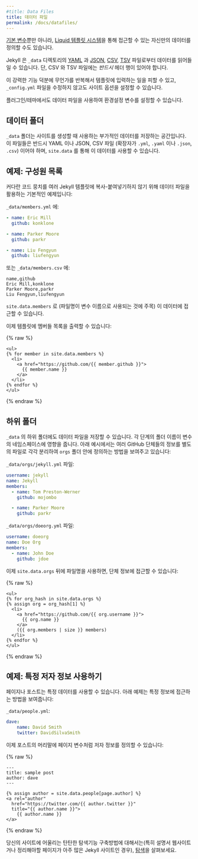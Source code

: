 ```yaml
---
#title: Data Files
title: 데이터 파일
permalink: /docs/datafiles/
---
```


<!--
In addition to the [built-in variables](../variables/) available from Jekyll,
you can specify your own custom data that can be accessed via the [Liquid
templating system](https://github.com/Shopify/liquid/wiki/Liquid-for-Designers).
-->
[기본 변수](../variables/)뿐만 아니라, [Liquid 템플릿
시스템](https://github.com/Shopify/liquid/wiki/Liquid-for-Designers)을 통해
접근할 수 있는 자신만의 데이터를 정의할 수도 있습니다.

<!--
Jekyll supports loading data from [YAML](http://yaml.org/), [JSON](http://www.json.org/), [CSV](https://en.wikipedia.org/wiki/Comma-separated_values), and [TSV](https://en.wikipedia.org/wiki/Tab-separated_values) files located in the `_data` directory.
Note that CSV and TSV files *must* contain a header row.
-->
Jekyll 은 `_data` 디렉토리의 [YAML](http://yaml.org/) 과 [JSON](http://www.json.org/), [CSV](https://en.wikipedia.org/wiki/Comma-separated_values), [TSV](https://en.wikipedia.org/wiki/Tab-separated_values) 파일로부터 데이터를 읽어들일 수 있습니다.
단, CSV 와 TSV 파일에는 *반드시* 헤더 행이 있어야 합니다.

<!--
This powerful feature allows you to avoid repetition in your templates and to
set site specific options without changing `_config.yml`.
-->
이 강력한 기능 덕분에 무언가를 반복해서 템플릿에 입력하는 일을 피할 수 있고,
`_config.yml` 파일을 수정하지 않고도 사이트 옵션을 설정할 수 있습니다.

<!--
Plugins/themes can also leverage Data Files to set configuration variables.
-->
플러그인/테마에서도 데이터 파일을 사용하여 환경설정 변수를 설정할 수 있습니다.

<!--
## The Data Folder
-->
## 데이터 폴더

<!--
The `_data` folder is where you can store additional data for Jekyll to use when
generating your site. These files must be YAML, JSON, or CSV files (using either
the `.yml`, `.yaml`, `.json` or `.csv` extension), and they will be
accessible via `site.data`.
-->
`_data` 폴더는 사이트를 생성할 때 사용하는 부가적인 데이터를 저장하는
공간입니다. 이 파일들은 반드시 YAML 이나 JSON, CSV 파일 (확장자가 `.yml`,
`.yaml` 이나 `.json`, `.csv`) 이어야 하며, `site.data` 를 통해 이
데이터를 사용할 수 있습니다.

<!--
## Example: List of members
-->
## 예제: 구성원 목록

<!--
Here is a basic example of using Data Files to avoid copy-pasting large chunks
of code in your Jekyll templates:
-->
커다란 코드 뭉치를 여러 Jekyll 템플릿에 복사-붙여넣기하지 않기 위해 데이터
파일을 활용하는 기본적인 예제입니다:

<!--
In `_data/members.yml`:
-->
`_data/members.yml` 에:

```yaml
- name: Eric Mill
  github: konklone

- name: Parker Moore
  github: parkr

- name: Liu Fengyun
  github: liufengyun
```

<!--
Or `_data/members.csv`:
-->
또는 `_data/members.csv` 에:

```text
name,github
Eric Mill,konklone
Parker Moore,parkr
Liu Fengyun,liufengyun
```

<!--
This data can be accessed via `site.data.members` (notice that the filename
determines the variable name).
-->
`site.data.members` 로 (파일명이 변수 이름으로 사용되는 것에 주목) 이
데이터에 접근할 수 있습니다.

<!--
You can now render the list of members in a template:
-->
이제 템플릿에 멤버들 목록을 출력할 수 있습니다:

{% raw %}
```liquid
<ul>
{% for member in site.data.members %}
  <li>
    <a href="https://github.com/{{ member.github }}">
      {{ member.name }}
    </a>
  </li>
{% endfor %}
</ul>
```
{% endraw %}

<!--
## Subfolders
-->
## 하위 폴더

<!--
Data files can also be placed in sub-folders of the `_data` folder. Each folder
level will be added to a variable's namespace. The example below shows how
GitHub organizations could be defined separately in a file under the `orgs`
folder:
-->
`_data` 의 하위 폴더에도 데이터 파일을 저장할 수 있습니다. 각 단계의 폴더 이름이
변수의 네임스페이스에 영향을 줍니다. 아래 예시에서는 여러 GitHub 단체들의 정보를
별도의 파일로 각각 분리하여 `orgs` 폴더 안에 정의하는 방법을 보여주고 있습니다:


<!--
In `_data/orgs/jekyll.yml`:
-->
`_data/orgs/jekyll.yml` 파일:

```yaml
username: jekyll
name: Jekyll
members:
  - name: Tom Preston-Werner
    github: mojombo

  - name: Parker Moore
    github: parkr
```

<!--
In `_data/orgs/doeorg.yml`:
-->
`_data/orgs/doeorg.yml` 파일:

```yaml
username: doeorg
name: Doe Org
members:
  - name: John Doe
    github: jdoe
```

<!--
The organizations can then be accessed via `site.data.orgs`, followed by the
file name:
-->
이제 `site.data.orgs` 뒤에 파일명을 사용하면, 단체 정보에 접근할 수 있습니다:


{% raw %}
```liquid
<ul>
{% for org_hash in site.data.orgs %}
{% assign org = org_hash[1] %}
  <li>
    <a href="https://github.com/{{ org.username }}">
      {{ org.name }}
    </a>
    ({{ org.members | size }} members)
  </li>
{% endfor %}
</ul>
```
{% endraw %}

<!--
## Example: Accessing a specific author
-->
## 예제: 특정 저자 정보 사용하기

<!--
Pages and posts can also access a specific data item. The example below shows how to access a specific item:
-->
페이지나 포스트는 특정 데이터를 사용할 수 있습니다. 아래 예제는 특정 정보에 접근하는 방법을 보여줍니다:

`_data/people.yml`:

```yaml
dave:
    name: David Smith
    twitter: DavidSilvaSmith
```

<!--
The author can then be specified as a page variable in a post's front matter:
-->
이제 포스트의 머리말에 페이지 변수처럼 저자 정보를 정의할 수 있습니다:

{% raw %}
```liquid
---
title: sample post
author: dave
---

{% assign author = site.data.people[page.author] %}
<a rel="author"
  href="https://twitter.com/{{ author.twitter }}"
  title="{{ author.name }}">
    {{ author.name }}
</a>
```
{% endraw %}

<!--
For information on how to build robust navigation for your site (especially if you have a documentation website or another type of Jekyll site with a lot of pages to organize), see [Navigation](/tutorials/navigation).
-->
당신의 사이트에 어울리는 탄탄한 탐색기능 구축방법에 대해서는(특히 설명서 웹사이트거나 정리해야할 페이지가 아주 많은 Jekyll 사이트인 경우), [탐색](/tutorials/navigation)을 살펴보세요.
